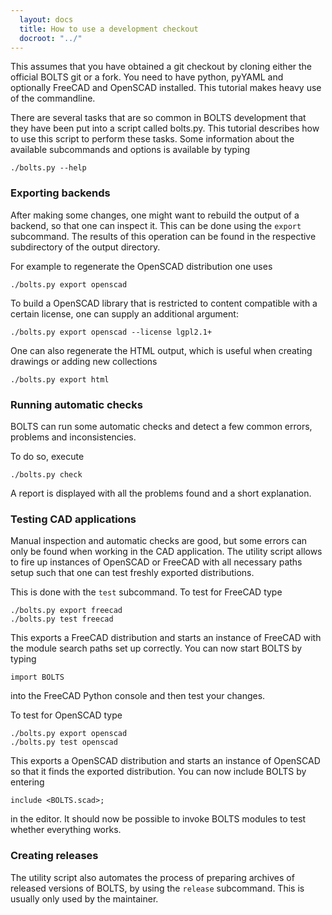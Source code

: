```yaml
---
  layout: docs
  title: How to use a development checkout
  docroot: "../"
---
```


This assumes that you have obtained a git checkout by cloning either the
official BOLTS git or a fork. You need to have python, pyYAML and optionally
FreeCAD and OpenSCAD installed. This tutorial makes heavy use of the
commandline.

There are several tasks that are so common in BOLTS development that they have
been put into a script called bolts.py. This tutorial describes how to use this
script to perform these tasks. Some information about the available subcommands
and options is available by typing

    ./bolts.py --help

### Exporting backends

After making some changes, one might want to rebuild the output of a backend,
so that one can inspect it. This can be done using the `export` subcommand. The
results of this operation can be found in the respective subdirectory of the
output directory.

For example to regenerate the OpenSCAD distribution one uses

    ./bolts.py export openscad

To build a OpenSCAD library that is restricted to content compatible with a
certain license, one can supply an additional argument:

    ./bolts.py export openscad --license lgpl2.1+

One can also regenerate the HTML output, which is useful when creating drawings
or adding new collections

    ./bolts.py export html


### Running automatic checks

BOLTS can run some automatic checks and detect a few common errors, problems
and inconsistencies.

To do so, execute

    ./bolts.py check

A report is displayed with all the problems found and a short explanation.


### Testing CAD applications

Manual inspection and automatic checks are good, but some errors can only be
found when working in the CAD application. The utility script allows to fire up
instances of OpenSCAD or FreeCAD with all necessary paths setup such that one
can test freshly exported distributions.

This is done with the `test` subcommand. To test for FreeCAD type

    ./bolts.py export freecad
    ./bolts.py test freecad

This exports a FreeCAD distribution and starts an instance of FreeCAD with the
module search paths set up correctly. You can now start BOLTS by typing

    import BOLTS

into the FreeCAD Python console and then test your changes.

To test for OpenSCAD type

    ./bolts.py export openscad
    ./bolts.py test openscad

This exports a OpenSCAD distribution and starts an instance of OpenSCAD so that
it finds the exported distribution. You can now include BOLTS by entering

    include <BOLTS.scad>;

in the editor. It should now be possible to invoke BOLTS modules to test
whether everything works.

### Creating releases

The utility script also automates the process of preparing archives of released
versions of BOLTS, by using the `release` subcommand. This is usually only used
by the maintainer.
